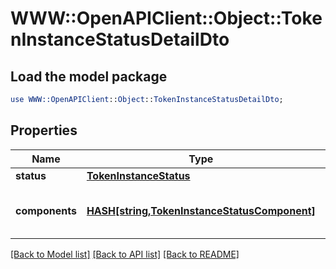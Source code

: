 # WWW::OpenAPIClient::Object::TokenInstanceStatusDetailDto

## Load the model package
```perl
use WWW::OpenAPIClient::Object::TokenInstanceStatusDetailDto;
```

## Properties
Name | Type | Description | Notes
------------ | ------------- | ------------- | -------------
**status** | [**TokenInstanceStatus**](TokenInstanceStatus.md) |  | 
**components** | [**HASH[string,TokenInstanceStatusComponent]**](TokenInstanceStatusComponent.md) | Components of the Token instance status | [optional] 

[[Back to Model list]](../README.md#documentation-for-models) [[Back to API list]](../README.md#documentation-for-api-endpoints) [[Back to README]](../README.md)


